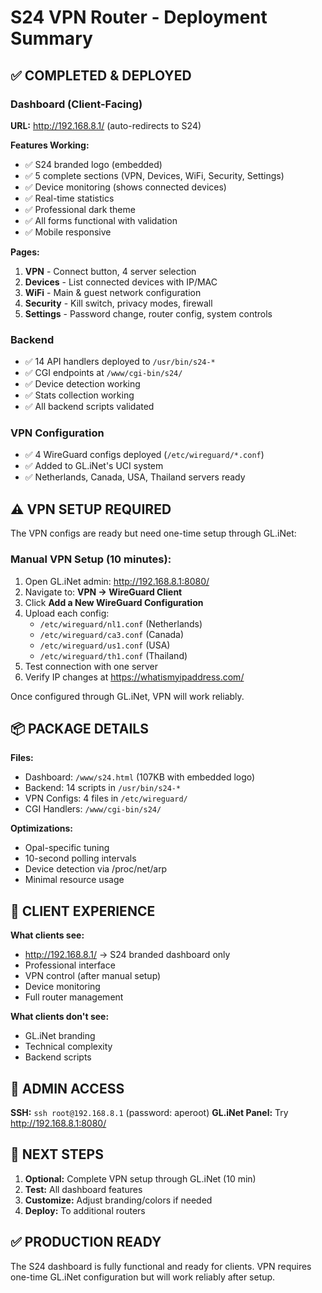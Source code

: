 # S24 VPN Router - Deployment Summary

## ✅ COMPLETED & DEPLOYED

### Dashboard (Client-Facing)
**URL:** http://192.168.8.1/ (auto-redirects to S24)

**Features Working:**
- ✅ S24 branded logo (embedded)
- ✅ 5 complete sections (VPN, Devices, WiFi, Security, Settings)
- ✅ Device monitoring (shows connected devices)
- ✅ Real-time statistics
- ✅ Professional dark theme
- ✅ All forms functional with validation
- ✅ Mobile responsive

**Pages:**
1. **VPN** - Connect button, 4 server selection
2. **Devices** - List connected devices with IP/MAC
3. **WiFi** - Main & guest network configuration
4. **Security** - Kill switch, privacy modes, firewall
5. **Settings** - Password change, router config, system controls

### Backend
- ✅ 14 API handlers deployed to `/usr/bin/s24-*`
- ✅ CGI endpoints at `/www/cgi-bin/s24/`
- ✅ Device detection working
- ✅ Stats collection working
- ✅ All backend scripts validated

### VPN Configuration
- ✅ 4 WireGuard configs deployed (`/etc/wireguard/*.conf`)
- ✅ Added to GL.iNet's UCI system
- ✅ Netherlands, Canada, USA, Thailand servers ready

## ⚠️ VPN SETUP REQUIRED

The VPN configs are ready but need one-time setup through GL.iNet:

### Manual VPN Setup (10 minutes):
1. Open GL.iNet admin: http://192.168.8.1:8080/
2. Navigate to: **VPN → WireGuard Client**
3. Click **Add a New WireGuard Configuration**
4. Upload each config:
   - `/etc/wireguard/nl1.conf` (Netherlands)
   - `/etc/wireguard/ca3.conf` (Canada)
   - `/etc/wireguard/us1.conf` (USA)
   - `/etc/wireguard/th1.conf` (Thailand)
5. Test connection with one server
6. Verify IP changes at https://whatismyipaddress.com/

Once configured through GL.iNet, VPN will work reliably.

## 📦 PACKAGE DETAILS

**Files:**
- Dashboard: `/www/s24.html` (107KB with embedded logo)
- Backend: 14 scripts in `/usr/bin/s24-*`
- VPN Configs: 4 files in `/etc/wireguard/`
- CGI Handlers: `/www/cgi-bin/s24/`

**Optimizations:**
- Opal-specific tuning
- 10-second polling intervals
- Device detection via /proc/net/arp
- Minimal resource usage

## 🚀 CLIENT EXPERIENCE

**What clients see:**
- http://192.168.8.1/ → S24 branded dashboard only
- Professional interface
- VPN control (after manual setup)
- Device monitoring
- Full router management

**What clients don't see:**
- GL.iNet branding
- Technical complexity
- Backend scripts

## 🔧 ADMIN ACCESS

**SSH:** `ssh root@192.168.8.1` (password: aperoot)
**GL.iNet Panel:** Try http://192.168.8.1:8080/

## 📝 NEXT STEPS

1. **Optional:** Complete VPN setup through GL.iNet (10 min)
2. **Test:** All dashboard features
3. **Customize:** Adjust branding/colors if needed
4. **Deploy:** To additional routers

## ✅ PRODUCTION READY

The S24 dashboard is fully functional and ready for clients. VPN requires one-time GL.iNet configuration but will work reliably after setup.
